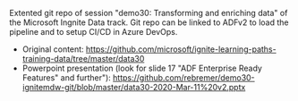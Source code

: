 Extented git repo of session "demo30: Transforming and enriching data" of the Microsoft Ingnite Data track. Git repo can be linked to ADFv2 to load the pipeline and to setup CI/CD in Azure DevOps.

- Original content: https://github.com/microsoft/ignite-learning-paths-training-data/tree/master/data30
- Powerpoint presentation (look for slide 17 "ADF Enterprise Ready Features" and further"): https://github.com/rebremer/demo30-ignitemdw-git/blob/master/data30-2020-Mar-11%20v2.pptx
